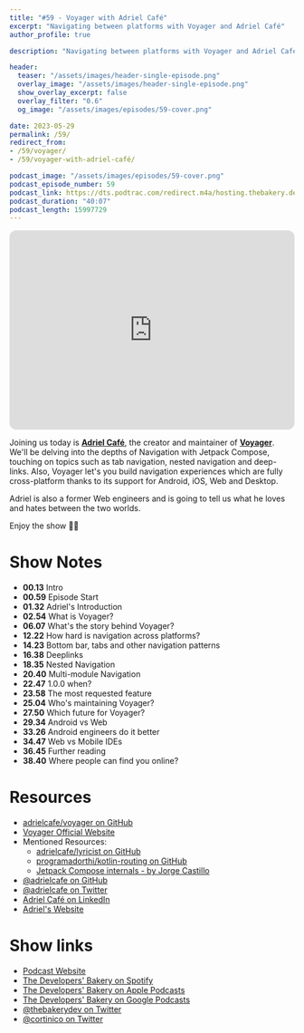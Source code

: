 ```yaml
---
title: "#59 - Voyager with Adriel Café"
excerpt: "Navigating between platforms with Voyager and Adriel Café"
author_profile: true

description: "Navigating between platforms with Voyager and Adriel Café"

header:
  teaser: "/assets/images/header-single-episode.png"
  overlay_image: "/assets/images/header-single-episode.png"
  show_overlay_excerpt: false
  overlay_filter: "0.6"
  og_image: "/assets/images/episodes/59-cover.png"

date: 2023-05-29
permalink: /59/
redirect_from:
- /59/voyager/
- /59/voyager-with-adriel-café/

podcast_image: "/assets/images/episodes/59-cover.png"
podcast_episode_number: 59
podcast_link: https://dts.podtrac.com/redirect.m4a/hosting.thebakery.dev/59-thedevelopersbakery-voyager.m4a
podcast_duration: "40:07"
podcast_length: 15997729
---
```


<iframe style="border-radius:12px" src="https://open.spotify.com/embed/episode/1IU23jgadd48XBkJRU0wXU?utm_source=generator" width="100%" height="352" frameBorder="0" allowfullscreen="" allow="autoplay; clipboard-write; encrypted-media; fullscreen; picture-in-picture" loading="lazy"></iframe>

Joining us today is [**Adriel Café**](https://twitter.com/adrielcafe), the creator and maintainer of [**Voyager**](https://github.com/adrielcafe/voyager). We'll be delving into the depths of Navigation with Jetpack Compose, touching on topics such as tab navigation, nested navigation and deep-links. Also, Voyager let's you build navigation experiences which are fully cross-platform thanks to its support for Android, iOS, Web and Desktop.

Adriel is also a former Web engineers and is going to tell us what he loves and hates between the two worlds.

Enjoy the show 👨‍🍳

# Show Notes

- **00.13** Intro
- **00.59** Episode Start
- **01.32** Adriel's Introduction
- **02.54** What is Voyager?
- **06.07** What's the story behind Voyager?
- **12.22** How hard is navigation across platforms?
- **14.23** Bottom bar, tabs and other navigation patterns
- **16.38** Deeplinks
- **18.35** Nested Navigation
- **20.40** Multi-module Navigation
- **22.47** 1.0.0 when?
- **23.58** The most requested feature
- **25.04** Who's maintaining Voyager?
- **27.50** Which future for Voyager?
- **29.34** Android vs Web
- **33.26** Android engineers do it better
- **34.47** Web vs Mobile IDEs
- **36.45** Further reading
- **38.40** Where people can find you online?

# Resources

* <i class="fab fa-github"></i> [adrielcafe/voyager on GitHub](https://github.com/adrielcafe/voyager)
* <i class="fas fa-link"></i> [Voyager Official Website](https://voyager.adriel.cafe/)
* Mentioned Resources:
    * <i class="fab fa-github"></i> [adrielcafe/lyricist on GitHub](https://github.com/adrielcafe/lyricist)
    * <i class="fab fa-github"></i> [programadorthi/kotlin-routing on GitHub](https://github.com/programadorthi/kotlin-routing)
    * <i class="fas fa-book"></i> [Jetpack Compose internals - by Jorge Castillo](https://jorgecastillo.dev/book/)
* <i class="fab fa-github"></i> [@adrielcafe on GitHub](https://github.com/adrielcafe)
* <i class="fab fa-twitter"></i> [@adrielcafe on Twitter](https://twitter.com/adrielcafe)
* <i class="fab fa-linkedin"></i> [Adriel Café on LinkedIn](https://www.linkedin.com/in/adrielcafe/)
* <i class="fas fa-link"></i> [Adriel's Website](https://adriel.cafe/)

# Show links

* <i class="fas fa-link"></i> [Podcast Website](https://thebakery.dev)
* <i class="fab fa-spotify"></i> [The Developers' Bakery on Spotify](https://open.spotify.com/show/4jV6Yoz7D38sZJlYMzJm3k?si=AL3ske_0R_CKlEScMhYhug)
* <i class="fas fa-podcast"></i> [The Developers' Bakery on Apple Podcasts](https://podcasts.apple.com/us/podcast/the-developers-bakery/id1542849034)
* <i class="fab fa-google-play"></i> [The Developers' Bakery on Google Podcasts](https://podcasts.google.com/feed/aHR0cHM6Ly90aGViYWtlcnkuZGV2L3BvZGNhc3QueG1s)
* <i class="fab fa-twitter"></i> [@thebakerydev on Twitter](https://twitter.com/thebakerydev)
* <i class="fab fa-twitter"></i> [@cortinico on Twitter](https://twitter.com/cortinico)